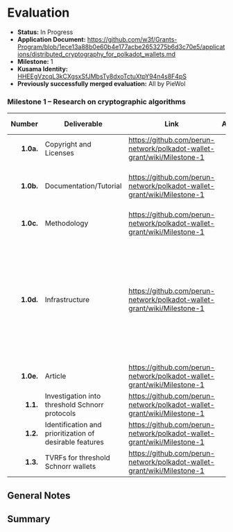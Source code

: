 # Evaluation


- **Status:** In Progress
- **Application Document:** https://github.com/w3f/Grants-Program/blob/1ece13a88b0e60b4e177acbe2653275b6d3c70e5/applications/distributed_cryptography_for_polkadot_wallets.md
- **Milestone:** 1
- **Kusama Identity:** [HHEEgVzcqL3kCXgsxSfJMbsTy8dxoTctuXtpY94n4s8F4pS](https://kusama.subscan.io/account/HHEEgVzcqL3kCXgsxSfJMbsTy8dxoTctuXtpY94n4s8F4pS)
- **Previously successfully merged evaluation:** All by PieWol


### Milestone 1 – Research on cryptographic algorithms

| Number | Deliverable | Link | Accepted | Evluation Notes |
| -----: | ----------- | ------------- | ------ | ------------- | 
| **1.0a.** | Copyright and Licenses | https://github.com/perun-network/polkadot-wallet-grant/wiki/Milestone-1 | <ul><li>[x] </li></ul> | CC BY 4.0 |
| **1.0b.** | Documentation/Tutorial | https://github.com/perun-network/polkadot-wallet-grant/wiki/Milestone-1 | <ul><li>[x] </li></ul> | The delivered report of this milestone serves as documentation |
| **1.0c.** | Methodology | https://github.com/perun-network/polkadot-wallet-grant/wiki/Milestone-1 | <ul><li>[] </li></ul> |  |
| **1.0d.** | Infrastructure | https://github.com/perun-network/polkadot-wallet-grant/wiki/Milestone-1 | <ul><li>[x] </li></ul> | All the work and deliverables for this milestone can be reviewed and understood without need for specific infrastructure or software except from a web browser. |
| **1.0e.** | Article | https://github.com/perun-network/polkadot-wallet-grant/wiki/Milestone-1 | <ul><li>[] </li></ul> ||
| **1.1.** | Investigation into threshold Schnorr protocols | https://github.com/perun-network/polkadot-wallet-grant/wiki/Milestone-1 | <ul><li>[] </li></ul> | |
| **1.2.** | Identification and prioritization of desirable features | https://github.com/perun-network/polkadot-wallet-grant/wiki/Milestone-1 | <ul><li>[] </li></ul> | |
| **1.3.** | TVRFs for threshold Schnorr wallets | https://github.com/perun-network/polkadot-wallet-grant/wiki/Milestone-1 | <ul><li>[] </li></ul> | |


## General Notes
## Summary


